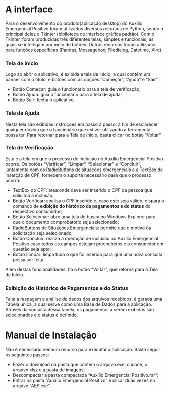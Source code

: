 # A interface
Para o desenvolvimento do produto(aplicação desktop) do Auxílio Emergencial Positivo foram utilizados diversos recursos de Python, sendo o principal deles o Tkinter (biblioteca de interface gráfica padrão). Com o Tkinter, foram produzidas três diferentes telas, simples e funcionais, as quais se interligam por meio de botões. Outros recursos foram utilizados para funções específicas (Pandas, Messagebox, Filedialog, Datetime, Xlrd).

### Tela de início

Logo ao abrir o aplicativo, é exibida a tela de início, a qual contém um banner com o título, e botões com as opções “Começar”, “Ajuda” e “Sair”.

* Botão Começar: guia o funcionário para a tela de verificação;
* Botão Ajuda: guia o funcionário para a tela de ajuda;
* Botão Sair: fecha o aplicativo.

### Tela de Ajuda

Nesta tela são exibidas instruções em passo a passo, a fim de esclarecer qualquer dúvida que o funcionário que estiver utilizando a ferramenta possa ter. Para retornar para a Tela de Início, basta clicar no botão “Voltar”.

### Tela de Verificação
Esta é a tela em que o processo de inclusão no Auxílio Emergencial Positivo ocorre. Os botões “Verificar”, “Limpar”, “Selecionar” e “Concluir”, juntamente com os RadioButtons de situações emergenciais e a TextBox de inserção de CPF, fornecem o suporte necessário para que o processo ocorra:

* TextBox do CPF: área onde deve ser inserido o CPF da pessoa que solicitou a inclusão;
* Botão Verificar: analisa o CPF inserido e, caso este seja válido, dispara o comando de **exibição do histórico de pagamentos e do status** do respectivo consumidor;
* Botão Selecionar: abre uma tela de busca no Windows Explorer para que o documento comprobatório seja selecionado;
* RadioButtons de Situações Emergenciais: permite que o motivo da solicitação seja selecionado;
* Botão Concluir: realiza a operação de inclusão no Auxílio Emergencial Positivo caso todos os campos estejam preenchidos e o consumidor em questão seja apto;
* Botão Limpar: limpa tudo o que foi inserido para que uma nova consulta possa ser feita.

Além destas funcionalidades, há o botão “Voltar”, que retorna para a Tela de Início.

### Exibição do Histórico de Pagamentos e do Status

Feita a raspagem e análise de dados dos arquivos recebidos, é gerada uma Tabela única, a qual serve como uma Base de Dados para a aplicação. Através da consulta dessa tabela, os pagamentos a serem exibidos são selecionados e o status é definido.

# Manual de Instalação

Não é necessário nenhum recurso para executar a aplicação. Basta seguir os seguintes passos:
* Fazer o download da pasta que contém o arquivo.exe, o ícone, o arquivo.xlsx e a pasta de imagens;
* Descompactar a pasta compactada “Auxílio Emergencial Positivo.rar”;
* Entrar na pasta “Auxílio Emergencial Positivo” e clicar duas vezes no arquivo “AEP.exe”.











